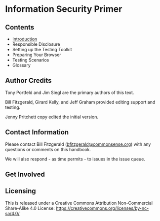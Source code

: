 # Information Security Primer

## Contents

* [Introduction](infosec-primer/blob/master/introduction.md)
* Responsible Disclosure
* Setting up the Testing Toolkit
* Preparing Your Browser
* Testing Scenarios
* Glossary

## Author Credits

Tony Portfeld and Jim Siegl are the primary authors of this text.

Bill Fitzgerald, Girard Kelly, and Jeff Graham provided editing support and testing.

Jenny Pritchett copy edited the initial version.

## Contact Information

Please contact Bill Fitzgerald (bfitzgerald@commonsense.org) with any questions or comments on this handbook.

We will also respond - as time permits - to issues in the issue queue.

## Get Involved

## Licensing

This is released under a Creative Commons Attribution Non-Commercial Share-Alike 4.0 License: https://creativecommons.org/licenses/by-nc-sa/4.0/
